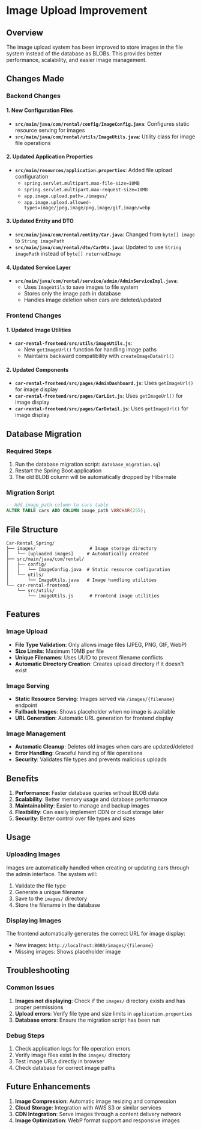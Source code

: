 # Image Upload Improvement

## Overview
The image upload system has been improved to store images in the file system instead of the database as BLOBs. This provides better performance, scalability, and easier image management.

## Changes Made

### Backend Changes

#### 1. New Configuration Files
- **`src/main/java/com/rental/config/ImageConfig.java`**: Configures static resource serving for images
- **`src/main/java/com/rental/utils/ImageUtils.java`**: Utility class for image file operations

#### 2. Updated Application Properties
- **`src/main/resources/application.properties`**: Added file upload configuration
  - `spring.servlet.multipart.max-file-size=10MB`
  - `spring.servlet.multipart.max-request-size=10MB`
  - `app.image.upload.path=./images/`
  - `app.image.upload.allowed-types=image/jpeg,image/png,image/gif,image/webp`

#### 3. Updated Entity and DTO
- **`src/main/java/com/rental/entity/Car.java`**: Changed from `byte[] image` to `String imagePath`
- **`src/main/java/com/rental/dto/CarDto.java`**: Updated to use `String imagePath` instead of `byte[] returnedImage`

#### 4. Updated Service Layer
- **`src/main/java/com/rental/service/admin/AdminServiceImpl.java`**: 
  - Uses `ImageUtils` to save images to file system
  - Stores only the image path in database
  - Handles image deletion when cars are deleted/updated

### Frontend Changes

#### 1. Updated Image Utilities
- **`car-rental-frontend/src/utils/imageUtils.js`**: 
  - New `getImageUrl()` function for handling image paths
  - Maintains backward compatibility with `createImageDataUrl()`

#### 2. Updated Components
- **`car-rental-frontend/src/pages/AdminDashboard.js`**: Uses `getImageUrl()` for image display
- **`car-rental-frontend/src/pages/CarList.js`**: Uses `getImageUrl()` for image display
- **`car-rental-frontend/src/pages/CarDetail.js`**: Uses `getImageUrl()` for image display

## Database Migration

### Required Steps
1. Run the database migration script: `database_migration.sql`
2. Restart the Spring Boot application
3. The old BLOB column will be automatically dropped by Hibernate

### Migration Script
```sql
-- Add image_path column to cars table
ALTER TABLE cars ADD COLUMN image_path VARCHAR(255);
```

## File Structure

```
Car-Rental_Spring/
├── images/                    # Image storage directory
│   └── [uploaded images]     # Automatically created
├── src/main/java/com/rental/
│   ├── config/
│   │   └── ImageConfig.java  # Static resource configuration
│   └── utils/
│       └── ImageUtils.java   # Image handling utilities
└── car-rental-frontend/
    └── src/utils/
        └── imageUtils.js      # Frontend image utilities
```

## Features

### Image Upload
- **File Type Validation**: Only allows image files (JPEG, PNG, GIF, WebP)
- **Size Limits**: Maximum 10MB per file
- **Unique Filenames**: Uses UUID to prevent filename conflicts
- **Automatic Directory Creation**: Creates upload directory if it doesn't exist

### Image Serving
- **Static Resource Serving**: Images served via `/images/{filename}` endpoint
- **Fallback Images**: Shows placeholder when no image is available
- **URL Generation**: Automatic URL generation for frontend display

### Image Management
- **Automatic Cleanup**: Deletes old images when cars are updated/deleted
- **Error Handling**: Graceful handling of file operations
- **Security**: Validates file types and prevents malicious uploads

## Benefits

1. **Performance**: Faster database queries without BLOB data
2. **Scalability**: Better memory usage and database performance
3. **Maintainability**: Easier to manage and backup images
4. **Flexibility**: Can easily implement CDN or cloud storage later
5. **Security**: Better control over file types and sizes

## Usage

### Uploading Images
Images are automatically handled when creating or updating cars through the admin interface. The system will:
1. Validate the file type
2. Generate a unique filename
3. Save to the `images/` directory
4. Store the filename in the database

### Displaying Images
The frontend automatically generates the correct URL for image display:
- New images: `http://localhost:8080/images/{filename}`
- Missing images: Shows placeholder image

## Troubleshooting

### Common Issues

1. **Images not displaying**: Check if the `images/` directory exists and has proper permissions
2. **Upload errors**: Verify file type and size limits in `application.properties`
3. **Database errors**: Ensure the migration script has been run

### Debug Steps
1. Check application logs for file operation errors
2. Verify image files exist in the `images/` directory
3. Test image URLs directly in browser
4. Check database for correct image paths

## Future Enhancements

1. **Image Compression**: Automatic image resizing and compression
2. **Cloud Storage**: Integration with AWS S3 or similar services
3. **CDN Integration**: Serve images through a content delivery network
4. **Image Optimization**: WebP format support and responsive images 